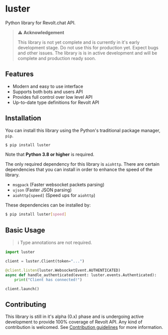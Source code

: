 # luster
Python library for Revolt.chat API.

> :warning: **Acknowledgement**
>
> This library is not yet complete and is currently in it's early development stage.
> Do not use this for production yet. Expect bugs and other issues. The library is
> is in active development and will be complete and production ready soon.

## Features
- Modern and easy to use interface
- Supports both bots and users API
- Provides full control over low level API
- Up-to-date type definitions for Revolt API

## Installation
You can install this library using the Python's traditional package manager, `pip`.
```sh
$ pip install luster
```
Note that **Python 3.8 or higher** is required.

The only required dependency for this library is `aiohttp`. There are certain dependencies
that you can install in order to enhance the speed of the library.

- `msgpack` (Faster websocket packets parsing)
- `ujson` (Faster JSON parsing)
- `aiohttp[speed]` (Speed ups for `aiohttp`)

These dependencies can be installed by:
```sh
$ pip install luster[speed]
```

## Basic Usage
> :information_source: Type annotations are not required.

```py
import luster

client = luster.Client(token="...")

@client.listen(luster.WebsocketEvent.AUTHENTICATED)
async def handle_authenticated(event: luster.events.Authenticated):
    print("Client has connected!")

client.launch()
```

## Contributing
This library is still in it's alpha (0.x) phase and is undergoing active development to
provide 100% coverage of Revolt API. Any kind of contribution is welcomed. 
See [Contribution guidelines](https://github.com/nerdguyhmad/luster/blob/main/CONTRIBUTING.MD) for
more information.
